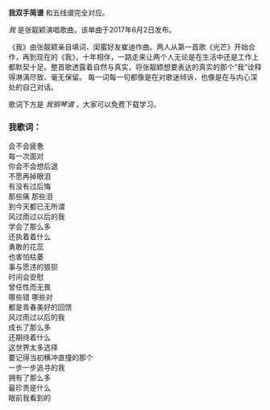 

**我双手简谱** 和五线谱完全对应。

_我_ 是张靓颖演唱歌曲，该单曲于2017年6月2日发布。

《我》由张靓颖亲自填词、闺蜜好友崔迪作曲。两人从第一首歌《光芒》开始合作，再到现在的《我》，十年相伴，一路走来让两个人无论是在生活中还是工作上都默契十足。整首歌透露着自然与真实，将张靓颖想要表达的真实的那个“我”诠释得淋漓尽致、毫无保留。
每一词每一句都像是在对歌迷倾诉，也像是在与内心深处的自己对话。

歌词下方是 _我钢琴谱_ ，大家可以免费下载学习。

### 我歌词：

会不会疲惫  
每一次面对  
你会不会想后退  
不愿再掉眼泪  
有没有过后悔  
那些痛 那些泪  
到今天都已无所谓  
风过雨过以后的我  
学会了那么多  
还执着着什么  
勇敢的花蕊  
也害怕枯萎  
事与愿违的狼狈  
时间会安慰  
曾任性而无畏  
哪些错 哪些对  
都是青春美好的回馈  
风过雨过以后的我  
成长了那么多  
还期待着什么  
这世界太多选择  
要记得当初横冲直撞的那个  
一步一步追寻的我  
拥有了那么多  
最珍贵是什么  
眼前我看到的

